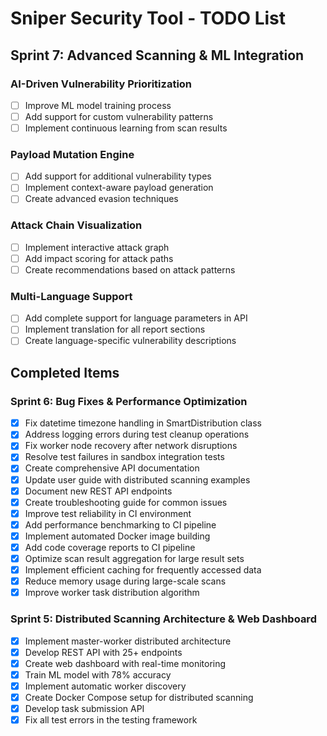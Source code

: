 # Sniper Security Tool - TODO List

## Sprint 7: Advanced Scanning & ML Integration

### AI-Driven Vulnerability Prioritization
- [ ] Improve ML model training process
- [ ] Add support for custom vulnerability patterns
- [ ] Implement continuous learning from scan results

### Payload Mutation Engine
- [ ] Add support for additional vulnerability types
- [ ] Implement context-aware payload generation
- [ ] Create advanced evasion techniques

### Attack Chain Visualization
- [ ] Implement interactive attack graph
- [ ] Add impact scoring for attack paths
- [ ] Create recommendations based on attack patterns

### Multi-Language Support
- [ ] Add complete support for language parameters in API
- [ ] Implement translation for all report sections
- [ ] Create language-specific vulnerability descriptions

## Completed Items

### Sprint 6: Bug Fixes & Performance Optimization
- [x] Fix datetime timezone handling in SmartDistribution class
- [x] Address logging errors during test cleanup operations
- [x] Fix worker node recovery after network disruptions
- [x] Resolve test failures in sandbox integration tests
- [x] Create comprehensive API documentation
- [x] Update user guide with distributed scanning examples
- [x] Document new REST API endpoints
- [x] Create troubleshooting guide for common issues
- [x] Improve test reliability in CI environment
- [x] Add performance benchmarking to CI pipeline
- [x] Implement automated Docker image building
- [x] Add code coverage reports to CI pipeline
- [x] Optimize scan result aggregation for large result sets
- [x] Implement efficient caching for frequently accessed data
- [x] Reduce memory usage during large-scale scans
- [x] Improve worker task distribution algorithm

### Sprint 5: Distributed Scanning Architecture & Web Dashboard
- [x] Implement master-worker distributed architecture
- [x] Develop REST API with 25+ endpoints
- [x] Create web dashboard with real-time monitoring
- [x] Train ML model with 78% accuracy
- [x] Implement automatic worker discovery
- [x] Create Docker Compose setup for distributed scanning
- [x] Develop task submission API
- [x] Fix all test errors in the testing framework 